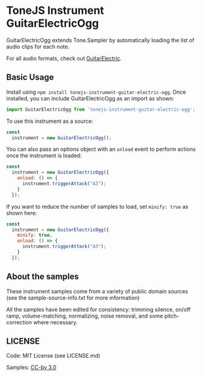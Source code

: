 # ToneJS Instrument GuitarElectricOgg

GuitarElectricOgg extends Tone.Sampler by automatically loading the list of audio clips for each note.

For all audio formats, check out [GuitarElectric](../README.md).

## Basic Usage

Install using `npm install tonejs-instrument-guitar-electric-ogg`. Once installed, you can include GuitarElectricOgg as an import as shown:

```javascript
import GuitarElectricOgg from 'tonejs-instrument-guitar-electric-ogg';
```

To use this instrument as a source:

```javascript
const
  instrument = new GuitarElectricOgg();
```

You can also pass an options object with an `onload` event to perform actions once the instrument is loaded:

```javascript
const
  instrument = new GuitarElectricOgg({
    onload: () => {
      instrument.triggerAttack("A3");
    }
  });
```

If you want to reduce the number of samples to load, set `minify: true` as shown here:

```javascript
const
  instrument = new GuitarElectricOgg({
    minify: true,
    onload: () => {
      instrument.triggerAttack("A3");
    }
  });
```

## About the samples

These instrument samples come from a variety of public domain sources (see the sample-source-info.txt for more information)

All the samples have been edited for consistency: trimming silence, on/off ramp, volume-matching, normalizing, noise removal, and some pitch-correction where necessary.

## LICENSE

Code: MIT License (see LICENSE.md)

Samples: [CC-by 3.0](https://creativecommons.org/licenses/by/3.0/)
